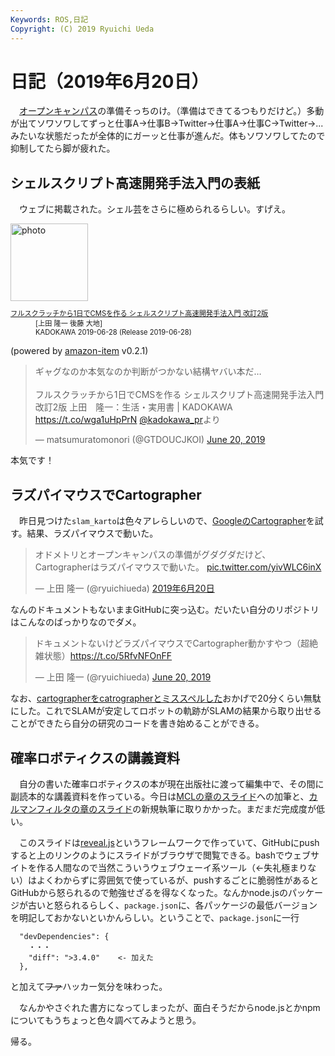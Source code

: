 ```yaml
---
Keywords: ROS,日記
Copyright: (C) 2019 Ryuichi Ueda
---
```


# 日記（2019年6月20日） 

　[オープンキャンパス](https://www.it-chiba.ac.jp/admissions/event/oc/)の準備そっちのけ。（準備はできてるつもりだけど。）多動が出てソワソワしてずっと仕事A->仕事B->Twitter->仕事A->仕事C->Twitter->...みたいな状態だったが全体的にガーッと仕事が進んだ。体もソワソワしてたので抑制してたら脚が疲れた。

## シェルスクリプト高速開発手法入門の表紙 

　ウェブに掲載された。シェル芸をさらに極められるらしい。すげえ。

<div class="card">
  <div class="row no-gutters">
    <div class="col-md-2">
      <a class="item url" href="https://www.amazon.co.jp/exec/obidos/ASIN/4048930699/ryuichiueda-22"><img src="https://images-fe.ssl-images-amazon.com/images/I/51T-SfWPsPL._SL160_.jpg" width="124" alt="photo"></a>
    </div>
    <div class="col-md-10">
      <div class="card-body">
        <dl class="fn" style="font-size:80%">
          <dt><a href="https://www.amazon.co.jp/exec/obidos/ASIN/4048930699/ryuichiueda-22">フルスクラッチから1日でCMSを作る シェルスクリプト高速開発手法入門 改訂2版</a></dt>
          <dd>[上田 隆一 後藤 大地]</dd>
          <dd>KADOKAWA 2019-06-28 (Release 2019-06-28)</dd>
        </dl>
        <p class="powered-by" >(powered by <a href="https://github.com/spiegel-im-spiegel/amazon-item" >amazon-item</a> v0.2.1)</p>
      </div>
    </div>
  </div>
</div>


<blockquote class="twitter-tweet" data-partner="tweetdeck"><p lang="ja" dir="ltr">ギャグなのか本気なのか判断がつかない結構ヤバい本だ…<br><br>フルスクラッチから1日でCMSを作る シェルスクリプト高速開発手法入門 改訂2版 上田　隆一：生活・実用書 | KADOKAWA <a href="https://t.co/wga1uHpPrN">https://t.co/wga1uHpPrN</a> <a href="https://twitter.com/kadokawa_PR?ref_src=twsrc%5Etfw">@kadokawa_pr</a>より</p>&mdash; matsumuratomonori (@GTDOUCJKOI) <a href="https://twitter.com/GTDOUCJKOI/status/1141509556167532544?ref_src=twsrc%5Etfw">June 20, 2019</a></blockquote>
<script async src="https://platform.twitter.com/widgets.js" charset="utf-8"></script>


本気です！


## ラズパイマウスでCartographer

　昨日見つけた`slam_karto`は色々アレらしいので、[GoogleのCartographer](https://github.com/googlecartographer/cartographer)を試す。結果、ラズパイマウスで動いた。

<blockquote class="twitter-tweet" data-lang="ja"><p lang="ja" dir="ltr">オドメトリとオープンキャンパスの準備がグダグダだけど、Cartographerはラズパイマウスで動いた。 <a href="https://t.co/yivWLC6inX">pic.twitter.com/yivWLC6inX</a></p>&mdash; 上田 隆一 (@ryuichiueda) <a href="https://twitter.com/ryuichiueda/status/1141628586056540160?ref_src=twsrc%5Etfw">2019年6月20日</a></blockquote>
<script async src="https://platform.twitter.com/widgets.js" charset="utf-8"></script>


なんのドキュメントもないままGitHubに突っ込む。だいたい自分のリポジトリはこんなのばっかりなのでダメ。

<blockquote class="twitter-tweet" data-partner="tweetdeck"><p lang="ja" dir="ltr">ドキュメントないけどラズパイマウスでCartographer動かすやつ（超絶雑状態）<a href="https://t.co/5RfvNFOnFF">https://t.co/5RfvNFOnFF</a></p>&mdash; 上田 隆一 (@ryuichiueda) <a href="https://twitter.com/ryuichiueda/status/1141654834539446272?ref_src=twsrc%5Etfw">June 20, 2019</a></blockquote>
<script async src="https://platform.twitter.com/widgets.js" charset="utf-8"></script>


なお、[cartographerをcatrographerとミススペルした](https://github.com/ryuichiueda/raspimouse_cartographer/commit/5205c85f7721932ca837113574a1047866de7013)おかげで20分くらい無駄にした。これでSLAMが安定してロボットの軌跡がSLAMの結果から取り出せることができたら自分の研究のコードを書き始めることができる。


## 確率ロボティクスの講義資料

　自分の書いた確率ロボティクスの本が現在出版社に渡って編集中で、その間に副読本的な講義資料を作っている。今日は[MCLの章のスライド](https://ryuichiueda.github.io/LNPR_SLIDES/slides/chap5_60min.html#/)への加筆と、[カルマンフィルタの章のスライド](https://ryuichiueda.github.io/LNPR_SLIDES/slides/chap6_60min.html#/)の新規執筆に取りかかった。まだまだ完成度が低い。

　このスライドは[reveal.js](https://revealjs.com/)というフレームワークで作っていて、GitHubにpushすると上のリンクのようにスライドがブラウザで閲覧できる。bashでウェブサイトを作る人間なので当然こういうウェブウェーイ系ツール（←失礼極まりない）はよくわからずに雰囲気で使っているが、pushするごとに脆弱性があるとGitHubから怒られるので勉強せざるを得なくなった。なんかnode.jsのパッケージが古いと怒られるらしく、`package.json`に、各パッケージの最低バージョンを明記しておかないといかんらしい。ということで、`package.json`に一行

```
  "devDependencies": {
    ・・・
    "diff": ">3.4.0"    <- 加えた
  },
```
と加えて~~ファ~~ハッカー気分を味わった。

　なんかやさぐれた書方になってしまったが、面白そうだからnode.jsとかnpmについてもうちょっと色々調べてみようと思う。


帰る。
